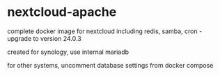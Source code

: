 # nextcloud-apache
complete docker image for nextcloud including redis, samba, cron - upgrade to version 24.0.3

created for synology, use internal mariadb

for other systems, uncomment database settings from docker compose
